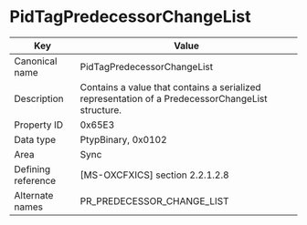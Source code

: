 # PidTagPredecessorChangeList

| Key | Value |
|---|---|
| Canonical name | PidTagPredecessorChangeList |
| Description | Contains a value that contains a serialized representation of a PredecessorChangeList structure. |
| Property ID | 0x65E3 |
| Data type | PtypBinary, 0x0102 |
| Area | Sync |
| Defining reference | [MS-OXCFXICS] section 2.2.1.2.8 |
| Alternate names | PR_PREDECESSOR_CHANGE_LIST |
